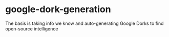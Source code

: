 # google-dork-generation
The basis is taking info we know and auto-generating Google Dorks to find open-source intelligence
